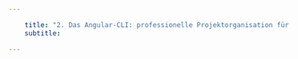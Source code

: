 ```yaml
---

    title: "2. Das Angular-CLI: professionelle Projektorganisation für Angular-Projekte"
    subtitle: 

---
```

